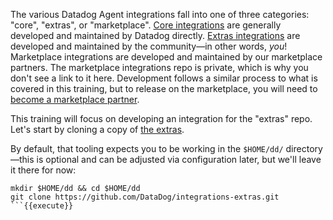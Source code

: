 The various Datadog Agent integrations fall into one of three categories: "core", "extras", or "marketplace". [Core integrations](https://github.com/DataDog/integrations-core) are generally developed and maintained by Datadog directly. [Extras integrations](https://github.com/DataDog/integrations-extras) are developed and maintained by the community—in other words, *you*! Marketplace integrations are developed and maintained by our marketplace partners. The marketplace integrations repo is private, which is why you don't see a link to it here. Development follows a similar process to what is covered in this training, but to release on the marketplace, you will need to [become a marketplace partner](https://docs.datadoghq.com/developers/marketplace/).

This training will focus on developing an integration for the "extras" repo. Let's start by cloning a copy of [the extras](https://github.com/DataDog/integrations-extras).

By default, that tooling expects you to be working in the `$HOME/dd/` directory—this is optional and can be adjusted via configuration later, but we'll leave it there for now:
```
mkdir $HOME/dd && cd $HOME/dd
git clone https://github.com/DataDog/integrations-extras.git
```{{execute}}
